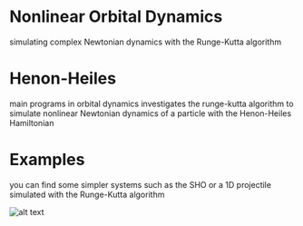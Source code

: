 # Nonlinear Orbital Dynamics
simulating complex Newtonian dynamics with the Runge-Kutta algorithm

# Henon-Heiles
main programs in orbital dynamics investigates the runge-kutta algorithm to simulate nonlinear Newtonian dynamics of a particle with the Henon-Heiles Hamiltonian

# Examples
you can find some simpler systems such as the SHO or a 1D projectile simulated with the Runge-Kutta algorithm

![alt text](https://github.com/zhaonat/orbital_dynamics/tree/master/example_figs/E_0.083_phase_diagram.png)
